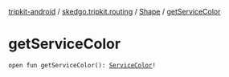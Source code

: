 [tripkit-android](../../index.md) / [skedgo.tripkit.routing](../index.md) / [Shape](index.md) / [getServiceColor](./get-service-color.md)

# getServiceColor

`open fun getServiceColor(): `[`ServiceColor`](../-service-color/index.md)`!`